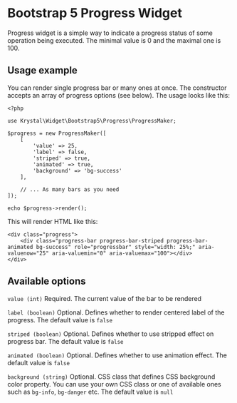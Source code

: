 
Bootstrap 5 Progress Widget
==========

Progress widget is a simple way to indicate a progress status of some operation being executed. The minimal value is 0 and the maximal one is 100.

Usage example
---

You can render single progress bar or many ones at once. The constructor accepts an array of progress options (see below). The usage looks like this:

    <?php
    
    use Krystal\Widget\Bootstrap5\Progress\ProgressMaker;
    
    $progress = new ProgressMaker([
        [
            'value' => 25,
            'label' => false,
            'striped' => true,
            'animated' => true,
            'background' => 'bg-success'
        ],
    
        // ... As many bars as you need
    ]);
    
    echo $progress->render();

This will render HTML like this:

    <div class="progress">
        <div class="progress-bar progress-bar-striped progress-bar-animated bg-success" role="progressbar" style="width: 25%;" aria-valuenow="25" aria-valuemin="0" aria-valuemax="100"></div>
    </div>

Available options
---

`value (int)` Required. The current value of the bar to be rendered

`label (boolean)` Optional. Defines whether to render centered label of the progress. The default value is `false`

`striped (boolean)` Optional. Defines whether to use stripped effect on progress bar. The default value is `false`

`animated (boolean)` Optional. Defines whether to use animation effect. The default value is `false`

`background (string)` Optional. CSS class that defines CSS background color property. You can use your own CSS class or one of available ones such as `bg-info`, `bg-danger` etc. The default value is `null`

